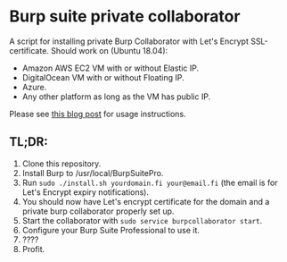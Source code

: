 # Burp suite private collaborator
A script for installing private Burp Collaborator with Let's Encrypt SSL-certificate.
Should work on (Ubuntu 18.04):
- Amazon AWS EC2 VM with or without Elastic IP.
- DigitalOcean VM with or without Floating IP.
- Azure.
- Any other platform as long as the VM has public IP.

Please see [this blog post](https://teamrot.fi/2019/05/23/self-hosted-burp-collaborator-with-custom-domain/) for usage instructions.

## TL;DR:

1. Clone this repository.
2. Install Burp to /usr/local/BurpSuitePro.
3. Run `sudo ./install.sh yourdomain.fi your@email.fi` (the email is for Let's Encrypt expiry notifications).
4. You should now have Let's encrypt certificate for the domain and a private burp collaborator properly set up.
5. Start the collaborator with `sudo service burpcollaborator start`.
6. Configure your Burp Suite Professional to use it.
7. ????
8. Profit.
